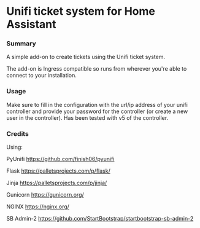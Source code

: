 # Unifi ticket system for Home Assistant

### Summary
A simple add-on to create tickets using the Unifi ticket system. 

The add-on is Ingress compatible so runs from wherever you're able to connect to your installation.

### Usage

Make sure to fill in the configuration with the url/ip address of your unifi controller and provide your password for the controller (or create a new user in the controller). Has been tested with v5 of the controller.

### Credits
Using: 

PyUnifi https://github.com/finish06/pyunifi

Flask https://palletsprojects.com/p/flask/

Jinja https://palletsprojects.com/p/jinja/

Gunicorn https://gunicorn.org/

NGINX https://nginx.org/

SB Admin-2 https://github.com/StartBootstrap/startbootstrap-sb-admin-2